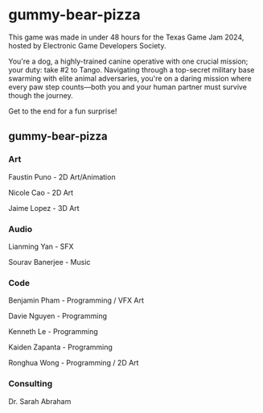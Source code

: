 # gummy-bear-pizza
This game was made in under 48 hours for the Texas Game Jam 2024, hosted by Electronic Game Developers Society.

You're a dog, a highly-trained canine operative with one crucial mission; your duty: take #2 to Tango. Navigating through a top-secret military base swarming with elite animal adversaries, you're on a daring mission where every paw step counts—both you and your human partner must survive though the journey. 

Get to the end for a fun surprise!

## gummy-bear-pizza
### Art
Faustin Puno - 2D Art/Animation

Nicole Cao - 2D Art

Jaime Lopez - 3D Art

### Audio
Lianming Yan - SFX

Sourav Banerjee - Music

### Code
Benjamin Pham - Programming / VFX Art

Davie Nguyen - Programming

Kenneth Le - Programming

Kaiden Zapanta - Programming

Ronghua Wong - Programming / 2D Art

### Consulting
Dr. Sarah Abraham

